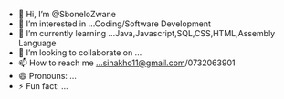 - 👋 Hi, I’m @SboneloZwane
- 👀 I’m interested in ...Coding/Software Development  
- 🌱 I’m currently learning ...Java,Javascript,SQL,CSS,HTML,Assembly Language  
- 💞️ I’m looking to collaborate on ...
- 📫 How to reach me ...sinakho11@gmail.com/0732063901
- 😄 Pronouns: ...
- ⚡ Fun fact: ...

<!---
SboneloZwane/SboneloZwane is a ✨ special ✨ repository because its `README.md` (this file) appears on your GitHub profile.
You can click the Preview link to take a look at your changes.
--->
